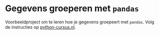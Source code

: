 # Gegevens groeperen met `pandas`

Voorbeeldproject om te leren hoe je gegevens groepeert met `pandas`. Volg de instructies op [python-cursus.nl](https://python-cursus.nl/blog/pandas-gegevens-groeperen/).
